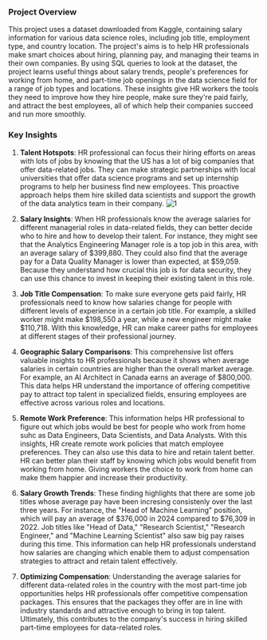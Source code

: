 ### Project Overview
This project uses a dataset downloaded from Kaggle, containing salary information for various data science roles, including job title, employment type, and country location. The project's aims is to help HR professionals make smart choices about hiring, planning pay, and managing their teams in their own companies. By using SQL queries to look at the dataset, the project learns useful things about salary trends, people's preferences for working from home, and part-time job openings in the data science field for a range of job types and locations. These insights give HR workers the tools they need to improve how they hire people, make sure they're paid fairly, and attract the best employees, all of which help their companies succeed and run more smoothly.

### Key Insights
1)  **Talent Hotspots**: HR professional can focus their hiring efforts on areas with lots of jobs by knowing that the US has a lot of big companies that offer data-related jobs. They can make strategic partnerships with local universities that offer data science programs and set up internship programs to help her business find new employees. This proactive approach helps them hire skilled data scientists and support the growth of the data analytics team in their company.
![1](https://github.com/Santosh-Jayaswal/Salary-Analysis/assets/17638311/21bb712c-e379-49f5-9676-8d6b0e23e7a2)

2)  **Salary Insights**: When HR professionals know the average salaries for different managerial roles in data-related fields, they can better decide who to hire and how to develop their talent. For instance, they might see that the Analytics Engineering Manager role is a top job in this area, with an average salary of $399,880. They could also find that the average pay for a Data Quality Manager is lower than expected, at $59,059. Because they understand how crucial this job is for data security, they can use this chance to invest in keeping their existing talent in this role.
4)  **Job Title Compensation**: To make sure everyone gets paid fairly, HR professionals need to know how salaries change for people with different levels of experience in a certain job title. For example, a skilled worker might make $198,550 a year, while a new engineer might make $110,718. With this knowledge, HR can make career paths for employees at different stages of their professional journey.
5)  **Geographic Salary Comparisons**: This comprehensive list offers valuable insights to HR professionals because it shows when average salaries in certain countries are higher than the overall market average. For example, an AI Architect in Canada earns an average of $800,000. This data helps HR understand the importance of offering competitive pay to attract top talent in specialized fields, ensuring employees are effective across various roles and locations.
6)  **Remote Work Preference**: This information helps HR professional to figure out which jobs would be best for people who work from home suhc as Data Engineers, Data Scientists, and Data Analysts. With this insights, HR create remote work policies that match employee preferences. They can also use this data to hire and retain talent better. HR can better plan their staff by knowing which jobs would benefit from working from home. Giving workers the choice to work from home can make them happier and increase their productivity.
7)  **Salary Growth Trends**: These finding highlights that there are some job titles whose average pay have been incresing consistenly over the last three years. For instance, the "Head of Machine Learning" position, which will pay an average of $376,000 in 2024 compared to $76,309 in 2022. Job titles like "Head of Data," "Research Scientist," "Research Engineer," and "Machine Learning Scientist" also saw big pay raises during this time. This information can help HR professionals understand how salaries are changing which enable them to adjust compensation strategies to attract and retain talent effectively.
8)  **Optimizing Compensation**: Understanding the average salaries for different data-related roles in the country with the most part-time job opportunities helps HR professionals offer competitive compensation packages. This ensures that the packages they offer are in line with industry standards and attractive enough to bring in top talent. Ultimately, this contributes to the company's success in hiring skilled part-time employees for data-related roles.
